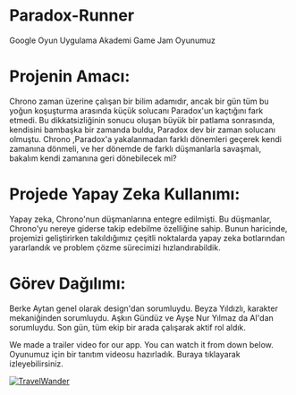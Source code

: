 # Paradox-Runner
Google Oyun Uygulama Akademi Game Jam Oyunumuz

# Projenin Amacı:
Chrono zaman üzerine çalışan bir bilim adamıdır,  ancak bir gün tüm bu yoğun koşuşturma arasında küçük solucanı Paradox'un kaçtığını fark etmedi. Bu dikkatsizliğinin sonucu oluşan büyük bir patlama sonrasında, kendisini bambaşka bir zamanda buldu, Paradox dev bir zaman solucanı olmuştu. Chrono ,Paradox'a yakalanmadan farklı dönemleri geçerek kendi zamanına dönmeli, ve her dönemde de farklı düşmanlarla savaşmalı, bakalım kendi zamanına geri dönebilecek mi?

# Projede Yapay Zeka Kullanımı:
Yapay zeka, Chrono'nun düşmanlarına entegre edilmişti. Bu düşmanlar, Chrono'yu nereye giderse takip edebilme özelliğine sahip. Bunun haricinde, projemizi geliştirirken takıldığımız çeşitli noktalarda yapay zeka botlarından yararlandık ve problem çözme sürecimizi hızlandırabildik.


# Görev Dağılımı:
Berke Aytan genel olarak design'dan sorumluydu. Beyza Yıldızlı, karakter mekaniğinden sorumluydu. Aşkın Gündüz ve Ayşe Nur Yılmaz da AI'dan sorumluydu. Son gün, tüm ekip bir arada çalışarak aktif rol aldık.

We made a trailer video for our app. You can watch it from down below.
Oyunumuz için bir tanıtım videosu hazırladık. Buraya tıklayarak izleyebilirsiniz. 

[![TravelWander]([snipboard](https://snipboard.io/B4TbXd.jpg))](https://youtu.be/mdaXdeMuiqs)
